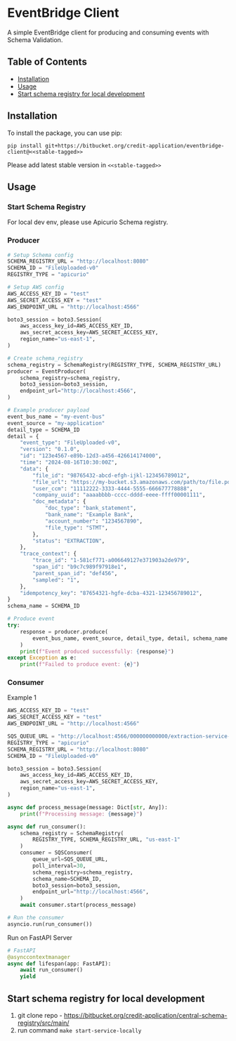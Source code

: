 # EventBridge Client

A simple EventBridge client for producing and consuming events with Schema Validation.

## Table of Contents

- [Installation](#installation)
- [Usage](#usage)
- [Start schema registry for local development](#start-schema-registry-for-local-development)

## Installation

To install the package, you can use pip:

```
pip install git+https://bitbucket.org/credit-application/eventbridge-client@<<stable-tagged>>
```

Please add latest stable version in `<<stable-tagged>>`

## Usage

### Start Schema Registry

For local dev env, please use Apicurio Schema registry.

### Producer

```python
# Setup Schema config
SCHEMA_REGISTRY_URL = "http://localhost:8080"
SCHEMA_ID = "FileUploaded-v0"
REGISTRY_TYPE = "apicurio"

# Setup AWS config
AWS_ACCESS_KEY_ID = "test"
AWS_SECRET_ACCESS_KEY = "test"
AWS_ENDPOINT_URL = "http://localhost:4566"

boto3_session = boto3.Session(
    aws_access_key_id=AWS_ACCESS_KEY_ID,
    aws_secret_access_key=AWS_SECRET_ACCESS_KEY,
    region_name="us-east-1",
)

# Create schema_registry
schema_registry = SchemaRegistry(REGISTRY_TYPE, SCHEMA_REGISTRY_URL)
producer = EventProducer(
    schema_registry=schema_registry,
    boto3_session=boto3_session,
    endpoint_url="http://localhost:4566",
)

# Example producer payload
event_bus_name = "my-event-bus"
event_source = "my-application"
detail_type = SCHEMA_ID
detail = {
    "event_type": "FileUploaded-v0",
    "version": "0.1.0",
    "id": "123e4567-e89b-12d3-a456-426614174000",
    "time": "2024-08-16T10:30:00Z",
    "data": {
        "file_id": "98765432-abcd-efgh-ijkl-123456789012",
        "file_url": "https://my-bucket.s3.amazonaws.com/path/to/file.pdf",
        "user_ccm": "11112222-3333-4444-5555-666677778888",
        "company_uuid": "aaaabbbb-cccc-dddd-eeee-ffff00001111",
        "doc_metadata": {
            "doc_type": "bank_statement",
            "bank_name": "Example Bank",
            "account_number": "1234567890",
            "file_type": "STMT",
        },
        "status": "EXTRACTION",
    },
    "trace_context": {
        "trace_id": "1-581cf771-a006649127e371903a2de979",
        "span_id": "b9c7c989f97918e1",
        "parent_span_id": "def456",
        "sampled": "1",
    },
    "idempotency_key": "87654321-hgfe-dcba-4321-123456789012",
}
schema_name = SCHEMA_ID

# Produce event
try:
    response = producer.produce(
        event_bus_name, event_source, detail_type, detail, schema_name
    )
    print(f"Event produced successfully: {response}")
except Exception as e:
    print(f"Failed to produce event: {e}")
```

### Consumer

Example 1

```Python
AWS_ACCESS_KEY_ID = "test"
AWS_SECRET_ACCESS_KEY = "test"
AWS_ENDPOINT_URL = "http://localhost:4566"

SQS_QUEUE_URL = "http://localhost:4566/000000000000/extraction-service-queue"
REGISTRY_TYPE = "apicurio"
SCHEMA_REGISTRY_URL = "http://localhost:8080"
SCHEMA_ID = "FileUploaded-v0"

boto3_session = boto3.Session(
    aws_access_key_id=AWS_ACCESS_KEY_ID,
    aws_secret_access_key=AWS_SECRET_ACCESS_KEY,
    region_name="us-east-1",
)

async def process_message(message: Dict[str, Any]):
    print(f"Processing message: {message}")

async def run_consumer():
    schema_registry = SchemaRegistry(
        REGISTRY_TYPE, SCHEMA_REGISTRY_URL, "us-east-1"
    )
    consumer = SQSConsumer(
        queue_url=SQS_QUEUE_URL,
        poll_interval=30,
        schema_registry=schema_registry,
        schema_name=SCHEMA_ID,
        boto3_session=boto3_session,
        endpoint_url="http://localhost:4566",
    )
    await consumer.start(process_message)

# Run the consumer
asyncio.run(run_consumer())
```

Run on FastAPI Server

```python
# FastAPI
@asynccontextmanager
async def lifespan(app: FastAPI):
    await run_consumer()
    yield
```

## Start schema registry for local development

1. git clone repo -
   https://bitbucket.org/credit-application/central-schema-registry/src/main/
2. run command `make start-service-locally`

